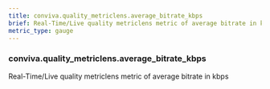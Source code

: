 ```yaml
---
title: conviva.quality_metriclens.average_bitrate_kbps
brief: Real-Time/Live quality metriclens metric of average bitrate in kbps
metric_type: gauge
---
```

### conviva.quality_metriclens.average_bitrate_kbps

Real-Time/Live quality metriclens metric of average bitrate in kbps